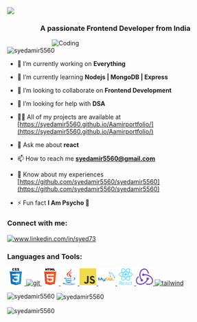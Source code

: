 <img src="https://media.licdn.com/dms/image/D5616AQGzvy3pdRRzPw/profile-displaybackgroundimage-shrink_350_1400/0/1693836871158?e=1724889600&v=beta&t=WSe4XEf9zB7Ogf0dLq4Vju3YV0uCkCrACXDmDtS_m1I" align="center" >
<h3 align="center">A passionate Frontend Developer from India</h3>
<img align="right" alt="Coding" width="400" src="https://media.tenor.com/rePDfDWO3XoAAAAd/hacking.gif">

<p align="left"> <img src="https://komarev.com/ghpvc/?username=syedamir5560&label=Profile%20views&color=0e75b6&style=flat" alt="syedamir5560" /> </p>

- 🔭 I’m currently working on **Everything**

- 🌱 I’m currently learning **Nodejs | MongoDB | Express**

- 👯 I’m looking to collaborate on **Frontend Development**

- 🤝 I’m looking for help with **DSA**

- 👨‍💻 All of my projects are available at [https://syedamir5560.github.io/Aamirportfolio/](https://syedamir5560.github.io/Aamirportfolio/)

- 💬 Ask me about **react**

- 📫 How to reach me **syedamir5560@gmail.com**

- 📄 Know about my experiences [https://github.com/syedamir5560/syedamir5560](https://github.com/syedamir5560/syedamir5560)

- ⚡ Fun fact **I Am Psycho 🤪**

<h3 align="left">Connect with me:</h3>
<p align="left">
<a href="https://linkedin.com/in/www.linkedin.com/in/syed73" target="blank"><img align="center" src="https://raw.githubusercontent.com/rahuldkjain/github-profile-readme-generator/master/src/images/icons/Social/linked-in-alt.svg" alt="www.linkedin.com/in/syed73" height="30" width="40" /></a>
</p>

<h3 align="left">Languages and Tools:</h3>

<p align="left"> <a href="https://www.w3schools.com/css/" target="_blank" rel="noreferrer"> <img src="https://raw.githubusercontent.com/devicons/devicon/master/icons/css3/css3-original-wordmark.svg" alt="css3" width="40" height="40"/> </a> <a href="https://git-scm.com/" target="_blank" rel="noreferrer"> <img src="https://www.vectorlogo.zone/logos/git-scm/git-scm-icon.svg" alt="git" width="40" height="40"/> </a> <a href="https://www.w3.org/html/" target="_blank" rel="noreferrer"> <img src="https://raw.githubusercontent.com/devicons/devicon/master/icons/html5/html5-original-wordmark.svg" alt="html5" width="40" height="40"/> </a> <a href="https://www.java.com" target="_blank" rel="noreferrer"> <img src="https://raw.githubusercontent.com/devicons/devicon/master/icons/java/java-original.svg" alt="java" width="40" height="40"/> </a> <a href="https://developer.mozilla.org/en-US/docs/Web/JavaScript" target="_blank" rel="noreferrer"> <img src="https://raw.githubusercontent.com/devicons/devicon/master/icons/javascript/javascript-original.svg" alt="javascript" width="40" height="40"/> </a> <a href="https://www.mysql.com/" target="_blank" rel="noreferrer"> <img src="https://raw.githubusercontent.com/devicons/devicon/master/icons/mysql/mysql-original-wordmark.svg" alt="mysql" width="40" height="40"/> </a> <a href="https://reactjs.org/" target="_blank" rel="noreferrer"> <img src="https://raw.githubusercontent.com/devicons/devicon/master/icons/react/react-original-wordmark.svg" alt="react" width="40" height="40"/> </a> <a href="https://redux.js.org" target="_blank" rel="noreferrer"> <img src="https://raw.githubusercontent.com/devicons/devicon/master/icons/redux/redux-original.svg" alt="redux" width="40" height="40"/> </a> <a href="https://tailwindcss.com/" target="_blank" rel="noreferrer"> <img src="https://www.vectorlogo.zone/logos/tailwindcss/tailwindcss-icon.svg" alt="tailwind" width="40" height="40"/> </a> </p>

<p><img align="left" src="https://github-readme-stats.vercel.app/api/top-langs?username=syedamir5560&show_icons=true&locale=en&layout=compact" alt="syedamir5560" /></p>

<p>&nbsp;<img align="center" src="https://github-readme-stats.vercel.app/api?username=syedamir5560&show_icons=true&locale=en" alt="syedamir5560" /></p>

<p><img align="center" src="https://github-readme-streak-stats.herokuapp.com/?user=syedamir5560&" alt="syedamir5560" /></p>
